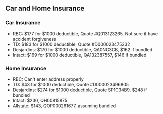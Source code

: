 ## Car and Home Insurance

### Car Insurance
* RBC: $177 for $1000 deductible, Quote #Q013123265. Not sure if have accident forgiveness
* TD: $183 for $1000 deductible, Quote #D000023475332
* Desjardins: $170 for $1000 deductible, QA0NG3CB, $162 if bundled
* Intact: $169 for $1000 deductible,  QA132387557, $146 if bundled

### Home Insurance
* RBC: Can't enter address properly
* TD: $43 for $1000 deductible, Quote #D000023496805
* Desjardins: $274 for $1000 deductible, Quote SP1C34B9, $248 if bundled
* Intact: $230, QH00815875
* Allstate: $143, QOP000261677, assuming bundled 
